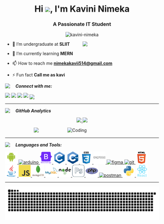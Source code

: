 <h1 align="center">Hi <img src="https://media.giphy.com/media/hvRJCLFzcasrR4ia7z/giphy.gif" width="35">, I'm Kavini Nimeka</h1>
<h3 align="center">A Passionate IT Student</h3>

<p align="center"> <img src="https://komarev.com/ghpvc/?username=kavini-nimeka&label=Profile%20views&color=0e75b6&style=flat" alt="kavini-nimeka" /> </p> 
<img align="right" src = "https://github.com/7oSkaaa/7oSkaaa/blob/main/Images/about_me.gif?raw=true" width = 250px>

- 🔭 I’m undergraduate at **SLIIT**

- 🌱 I’m currently learning **MERN**

- 📫 How to reach me **nimekakavii514@gmail.com**

- ⚡ Fun fact **Call me as kavi**

<img src="https://media.giphy.com/media/iY8CRBdQXODJSCERIr/giphy.gif" align="left" width="30px">&nbsp;***Connect with me:***
<p align="left">
<a href="https://www.linkedin.com/in/kavini-nimeka-300a19319?utm_source=share&utm_campaign=share_via&utm_content=profile&utm_medium=android_app"><img src="https://img.shields.io/badge/-Kavini%20Nimeka-0077B5?style=flat&logo=Linkedin&logoColor=white"/></a>
<a href="https://www.facebook.com/p/Kavini-Nimeka-100088920890495/?mibextid=ZbWKwL"><img src="https://img.shields.io/badge/-Kavini Nimeka-1877F2?style=flat&logo=Facebook&logoColor=white"/></a>
<a href="https://www.instagram.com/kavii_514_/profilecard/?igsh=MWkzcGZ1c2hlbDhhNw=="><img src="https://img.shields.io/badge/-kavii_514-E4405F?style=flat&logo=Instagram&logoColor=white"/></a>
<a href="mailto:nimekakavii514@gmail.com"><img src="https://img.shields.io/badge/-Kavini Nimeka-D14836?style=flat&logo=Gmail&logoColor=white"/></a>
<a href="https://www.hackerrank.com/kavini nimeka" target="blank"><img align="center" src="https://img.shields.io/badge/-Kavini Nimeka-islamicgreen?style=flat&logo=HackerRank&logoColor=black" /></a>
</p>

---
<img src="https://media.giphy.com/media/iY8CRBdQXODJSCERIr/giphy.gif" align="left" width="30px">&nbsp;***GitHub Analytics*** 

<p align="center">
  <a href="https://github.com/Kavini-Nimeka">
    <img height="180em" src="https://github-readme-stats-eight-theta.vercel.app/api?username=Kavini-Nimeka&show_icons=true&theme=algolia&include_all_commits=true&count_private=true"/>
  </a>
  <a href="https://github.com/Kavini-Nimeka">
    <img height="180em" src="https://github-readme-stats-eight-theta.vercel.app/api/top-langs/?username=Kavini-Nimeka&layout=compact&langs_count=8&theme=algolia"/>
  </a>
</p>
<img align="right" alt="Coding" width="300" src="https://cdn.dribbble.com/users/1277312/screenshots/14733298/media/39b1045e593737587dd60e42c8422d1f.gif" >

<p align="center">
  <img height="180em" src="https://github-readme-streak-stats.herokuapp.com/?user=Kavini-Nimeka&theme=dark&hide_border=true"/>
</p>

---
<img src="https://media.giphy.com/media/iY8CRBdQXODJSCERIr/giphy.gif" align="left"  width="30px">&nbsp;***Languages and Tools:***
<p align="left"> <a href="https://developer.android.com" target="_blank" rel="noreferrer"> <img src="https://raw.githubusercontent.com/devicons/devicon/master/icons/android/android-original-wordmark.svg" alt="android" width="40" height="40"/> </a> <a href="https://www.arduino.cc/" target="_blank" rel="noreferrer"> <img src="https://cdn.worldvectorlogo.com/logos/arduino-1.svg" alt="arduino" width="40" height="40"/> </a> <a href="https://getbootstrap.com" target="_blank" rel="noreferrer"> <img src="https://raw.githubusercontent.com/devicons/devicon/master/icons/bootstrap/bootstrap-plain-wordmark.svg" alt="bootstrap" width="40" height="40"/> </a> <a href="https://www.cprogramming.com/" target="_blank" rel="noreferrer"> <img src="https://raw.githubusercontent.com/devicons/devicon/master/icons/c/c-original.svg" alt="c" width="40" height="40"/> </a> <a href="https://www.w3schools.com/cpp/" target="_blank" rel="noreferrer"> <img src="https://raw.githubusercontent.com/devicons/devicon/master/icons/cplusplus/cplusplus-original.svg" alt="cplusplus" width="40" height="40"/> </a> <a href="https://www.w3schools.com/css/" target="_blank" rel="noreferrer"> <img src="https://raw.githubusercontent.com/devicons/devicon/master/icons/css3/css3-original-wordmark.svg" alt="css3" width="40" height="40"/> </a> <a href="https://expressjs.com" target="_blank" rel="noreferrer"> <img src="https://raw.githubusercontent.com/devicons/devicon/master/icons/express/express-original-wordmark.svg" alt="express" width="40" height="40"/> </a> <a href="https://www.figma.com/" target="_blank" rel="noreferrer"> <img src="https://www.vectorlogo.zone/logos/figma/figma-icon.svg" alt="figma" width="40" height="40"/> </a> <a href="https://git-scm.com/" target="_blank" rel="noreferrer"> <img src="https://www.vectorlogo.zone/logos/git-scm/git-scm-icon.svg" alt="git" width="40" height="40"/> </a> <a href="https://www.w3.org/html/" target="_blank" rel="noreferrer"> <img src="https://raw.githubusercontent.com/devicons/devicon/master/icons/html5/html5-original-wordmark.svg" alt="html5" width="40" height="40"/> </a> <a href="https://www.java.com" target="_blank" rel="noreferrer"> <img src="https://raw.githubusercontent.com/devicons/devicon/master/icons/java/java-original.svg" alt="java" width="40" height="40"/> </a> <a href="https://developer.mozilla.org/en-US/docs/Web/JavaScript" target="_blank" rel="noreferrer"> <img src="https://raw.githubusercontent.com/devicons/devicon/master/icons/javascript/javascript-original.svg" alt="javascript" width="40" height="40"/> </a> <a href="https://www.mongodb.com/" target="_blank" rel="noreferrer"> <img src="https://raw.githubusercontent.com/devicons/devicon/master/icons/mongodb/mongodb-original-wordmark.svg" alt="mongodb" width="40" height="40"/> </a> <a href="https://www.mysql.com/" target="_blank" rel="noreferrer"> <img src="https://raw.githubusercontent.com/devicons/devicon/master/icons/mysql/mysql-original-wordmark.svg" alt="mysql" width="40" height="40"/> </a> <a href="https://nodejs.org" target="_blank" rel="noreferrer"> <img src="https://raw.githubusercontent.com/devicons/devicon/master/icons/nodejs/nodejs-original-wordmark.svg" alt="nodejs" width="40" height="40"/> </a> <a href="https://www.photoshop.com/en" target="_blank" rel="noreferrer"> <img src="https://raw.githubusercontent.com/devicons/devicon/master/icons/photoshop/photoshop-line.svg" alt="photoshop" width="40" height="40"/> </a> <a href="https://www.php.net" target="_blank" rel="noreferrer"> <img src="https://raw.githubusercontent.com/devicons/devicon/master/icons/php/php-original.svg" alt="php" width="40" height="40"/> </a> <a href="https://postman.com" target="_blank" rel="noreferrer"> <img src="https://www.vectorlogo.zone/logos/getpostman/getpostman-icon.svg" alt="postman" width="40" height="40"/> </a> <a href="https://www.python.org" target="_blank" rel="noreferrer"> <img src="https://raw.githubusercontent.com/devicons/devicon/master/icons/python/python-original.svg" alt="python" width="40" height="40"/> </a> <a href="https://reactjs.org/" target="_blank" rel="noreferrer"> <img src="https://raw.githubusercontent.com/devicons/devicon/master/icons/react/react-original-wordmark.svg" alt="react" width="40" height="40"/> </a> </p>

---
<p align = "center">
	<img src = "https://github.com/7oSkaaa/7oSkaaa/blob/output/github-contribution-grid-snake.svg?" alt = "Snake Game"/>
</p>


